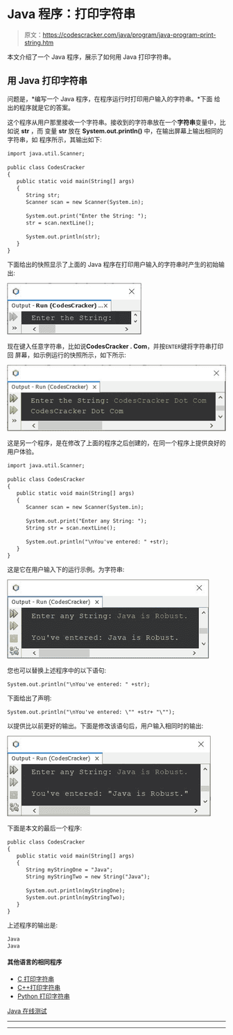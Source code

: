 # Java 程序：打印字符串

> 原文：<https://codescracker.com/java/program/java-program-print-string.htm>

本文介绍了一个 Java 程序，展示了如何用 Java 打印字符串。

## 用 Java 打印字符串

问题是，*编写一个 Java 程序，在程序运行时打印用户输入的字符串。*下面 给出的程序就是它的答案。

这个程序从用户那里接收一个字符串。接收到的字符串放在一个**字符串**变量中，比如说 **str** ，而 变量 **str** 放在 **System.out.println()** 中，在输出屏幕上输出相同的字符串，如 程序所示，其输出如下:

```
import java.util.Scanner;

public class CodesCracker
{
   public static void main(String[] args)
   {
      String str;
      Scanner scan = new Scanner(System.in);

      System.out.print("Enter the String: ");
      str = scan.nextLine();

      System.out.println(str);
   }
}
```

下面给出的快照显示了上面的 Java 程序在打印用户输入的字符串时产生的初始输出:

![print string in java program](img/6845c665512235877674c4cd9a5e10ee.png)

现在键入任意字符串，比如说**CodesCracker . Com**，并按`ENTER`键将字符串打印回 屏幕，如示例运行的快照所示，如下所示:

![java print string program](img/2f0dec8235bc25b9566ceeb8be45e96e.png)

这是另一个程序，是在修改了上面的程序之后创建的，在同一个程序上提供良好的用户体验。

```
import java.util.Scanner;

public class CodesCracker
{
   public static void main(String[] args)
   {
      Scanner scan = new Scanner(System.in);

      System.out.print("Enter any String: ");
      String str = scan.nextLine();

      System.out.println("\nYou've entered: " +str);
   }
}
```

这是它在用户输入下的运行示例。为字符串:

![Java Program print string](img/de64451af48368ef1ca100018c3c5581.png)

您也可以替换上述程序中的以下语句:

```
System.out.println("\nYou've entered: " +str);
```

下面给出了声明:

```
System.out.println("\nYou've entered: \"" +str+ "\"");
```

以提供比以前更好的输出。下面是修改该语句后，用户输入相同时的输出:

![java code to print string](img/0aa1a3a38a9d758d6a00027f84c3218f.png)

下面是本文的最后一个程序:

```
public class CodesCracker
{
   public static void main(String[] args)
   {
      String myStringOne = "Java";
      String myStringTwo = new String("Java");

      System.out.println(myStringOne);
      System.out.println(myStringTwo);
   }
}
```

上述程序的输出是:

```
Java
Java
```

#### 其他语言的相同程序

*   [C 打印字符串](/c/program/c-program-print-string.htm)
*   [C++打印字符串](/cpp/program/cpp-program-print-string.htm)
*   [Python 打印字符串](/python/program/python-program-print-string.htm)

[Java 在线测试](/exam/showtest.php?subid=1)

* * *

* * *